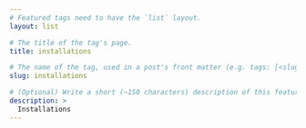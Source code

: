 ```yaml
---
# Featured tags need to have the `list` layout.
layout: list

# The title of the tag's page.
title: installations

# The name of the tag, used in a post's front matter (e.g. tags: [<slug>]).
slug: installations

# (Optional) Write a short (~150 characters) description of this featured tag.
description: >
  Installations
---
```

